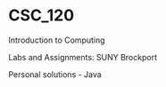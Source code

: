 # CSC_120
Introduction to Computing

Labs and Assignments: SUNY Brockport

Personal solutions - Java
